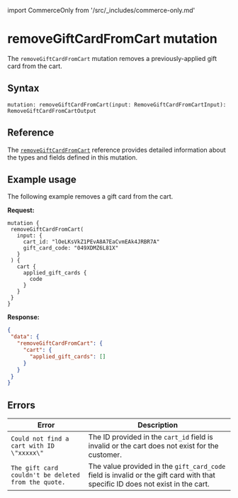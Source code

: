 import CommerceOnly from '/src/_includes/commerce-only.md'

<CommerceOnly />

# removeGiftCardFromCart mutation

The `removeGiftCardFromCart` mutation removes a previously-applied gift card from the cart.

## Syntax

 `mutation: removeGiftCardFromCart(input: RemoveGiftCardFromCartInput): RemoveGiftCardFromCartOutput`

## Reference

The [`removeGiftCardFromCart`](https://developer.adobe.com/commerce/webapi/graphql-api/index.html#mutation-removeGiftCardFromCart) reference provides detailed information about the types and fields defined in this mutation.

## Example usage

 The following example removes a gift card from the cart.

**Request:**

 ``` text
mutation {
  removeGiftCardFromCart(
    input: {
      cart_id: "lOeLKsVkZ1PEvA8A7EaCvmEAk4JRBR7A"
      gift_card_code: "049XDMZ6L81X"
    }
  ) {
    cart {
      applied_gift_cards {
        code
      }
    }
  }
}
```

**Response:**

 ```json
{
  "data": {
    "removeGiftCardFromCart": {
      "cart": {
        "applied_gift_cards": []
      }
    }
  }
}
```

## Errors

Error | Description
--- | ---
`Could not find a cart with ID \"xxxxx\"` | The ID provided in the `cart_id` field is invalid or the cart does not exist for the customer.
`The gift card couldn't be deleted from the quote.` | The value provided in the `gift_card_code` field is invalid or the gift card with that specific ID does not exist in the cart.
